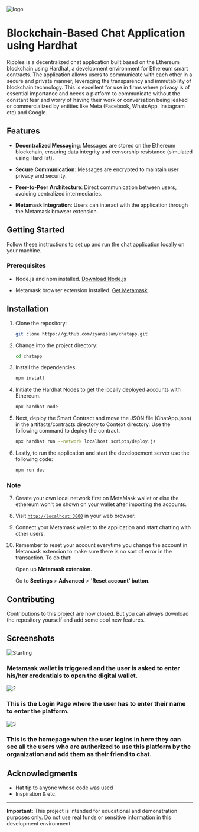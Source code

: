 ![logo](https://github.com/zyanislam/chatapp/assets/89903034/dcf6ad2f-c46e-4cc8-b54f-8fed344595e4)

# Blockchain-Based Chat Application using Hardhat

Ripples is a decentralized chat application built based on the Ethereum blockchain using Hardhat, a development environment for Ethereum smart contracts. The application allows users to communicate with each other in a secure and private manner, leveraging the transparency and immutability of blockchain technology. This is excellent for use in firms where privacy is of essential importance and needs a platform to communicate without the constant fear and worry of having their work or conversation being leaked or commercialized by entities like Meta (Facebook, WhatsApp, Instagram etc) and Google.

## Features

- **Decentralized Messaging**: Messages are stored on the Ethereum blockchain, ensuring data integrity and censorship resistance (simulated using HardHat).

- **Secure Communication**: Messages are encrypted to maintain user privacy and security.

- **Peer-to-Peer Architecture**: Direct communication between users, avoiding centralized intermediaries.

- **Metamask Integration**: Users can interact with the application through the Metamask browser extension.

## Getting Started

Follow these instructions to set up and run the chat application locally on your machine.

### Prerequisites

- Node.js and npm installed. [Download Node.js](https://nodejs.org/en/download/)
  
- Metamask browser extension installed. [Get Metamask](https://metamask.io/)

## Installation

1. Clone the repository:
   ```bash
   git clone https://github.com/zyanislam/chatapp.git
   ```

2. Change into the project directory:
   ```bash
   cd chatapp
   ```

3. Install the dependencies:
   ```bash
   npm install
   ```

4. Initiate the Hardhat Nodes to get the locally deployed accounts with Ethereum.
   ```bash
   npx hardhat node
   ```
   
5. Next, deploy the Smart Contract and move the JSON file (ChatApp.json) in the artifacts/contracts directory to Context directory. Use the following command to deploy the contract.
   ```bash
   npx hardhat run --network localhost scripts/deploy.js
   ```

6. Lastly, to run the application and start the developement server use the following code:
   ```bash
   npm run dev
   ```
   
### Note

7. Create your own local network first on MetaMask wallet or else the ethereum won't be shown on your wallet after importing the accounts.

8. Visit [`http://localhost:3000`](http://localhost:3000) in your web browser.

9. Connect your Metamask wallet to the application and start chatting with other users.
    
10. Remember to reset your account everytime you change the account in Metamask extension to make sure there is no sort of error in the transaction.
    To do that:
    
    Open up **Metamask extension**.
    
    Go to **Seetings** > **Advanced** > **'Reset account' button**.


## Contributing

Contributions to this project are now closed. But you can always download the repository yourself and add some cool new features.

## Screenshots

![Starting](https://github.com/zyanislam/chatapp/assets/89903034/66493616-46d8-4cff-9070-455552198904)


### Metamask wallet is triggered and the user is asked to enter his/her credentials to open the digital wallet.

![2](https://github.com/zyanislam/chatapp/assets/89903034/5fe3e157-fd3e-4020-bae6-c3553a8ee990)

### This is the Login Page where the user has to enter their name to enter the platform.

![3](https://github.com/zyanislam/chatapp/assets/89903034/e968b604-fe9a-4292-afd9-8f7ce4d7a456)

### This is the homepage when the user logins in here they can see all the users who are authorized to use this platform by the organization and add them as their friend to chat.

## Acknowledgments

- Hat tip to anyone whose code was used
- Inspiration & etc.
  
---

**Important:** This project is intended for educational and demonstration purposes only. Do not use real funds or sensitive information in this development environment.
